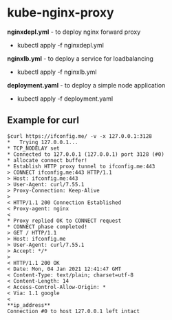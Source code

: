 # kube-nginx-proxy

**nginxdepl.yml** - to deploy nginx forward proxy

 - kubectl apply -f nginxdepl.yml

**nginxlb.yml** - to deploy a service for loadbalancing

 - kubectl apply -f nginxlb.yml

**deployment.yaml** - to deploy a simple node application 
 
 - kubectl apply -f deployment.yaml
 
Example for curl
----------------
```
$curl https://ifconfig.me/ -v -x 127.0.0.1:3128
*   Trying 127.0.0.1...
* TCP_NODELAY set
* Connected to 127.0.0.1 (127.0.0.1) port 3128 (#0)
* allocate connect buffer!
* Establish HTTP proxy tunnel to ifconfig.me:443
> CONNECT ifconfig.me:443 HTTP/1.1
> Host: ifconfig.me:443
> User-Agent: curl/7.55.1
> Proxy-Connection: Keep-Alive
>
< HTTP/1.1 200 Connection Established
< Proxy-agent: nginx
<
* Proxy replied OK to CONNECT request
* CONNECT phase completed!
> GET / HTTP/1.1
> Host: ifconfig.me
> User-Agent: curl/7.55.1
> Accept: */*
>
< HTTP/1.1 200 OK
< Date: Mon, 04 Jan 2021 12:41:47 GMT
< Content-Type: text/plain; charset=utf-8
< Content-Length: 14
< Access-Control-Allow-Origin: *
< Via: 1.1 google
<
**ip_address**
Connection #0 to host 127.0.0.1 left intact
```

